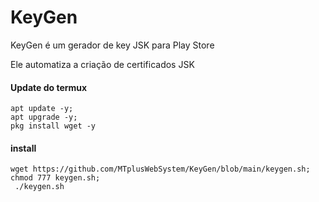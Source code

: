 # KeyGen
KeyGen é um gerador de key JSK para Play Store

Ele automatiza a criação de certificados JSK

#### Update do termux
``` shell script
apt update -y;
apt upgrade -y;
pkg install wget -y
```
#### install 

``` shell script 
wget https://github.com/MTplusWebSystem/KeyGen/blob/main/keygen.sh;
chmod 777 keygen.sh;
 ./keygen.sh

```
